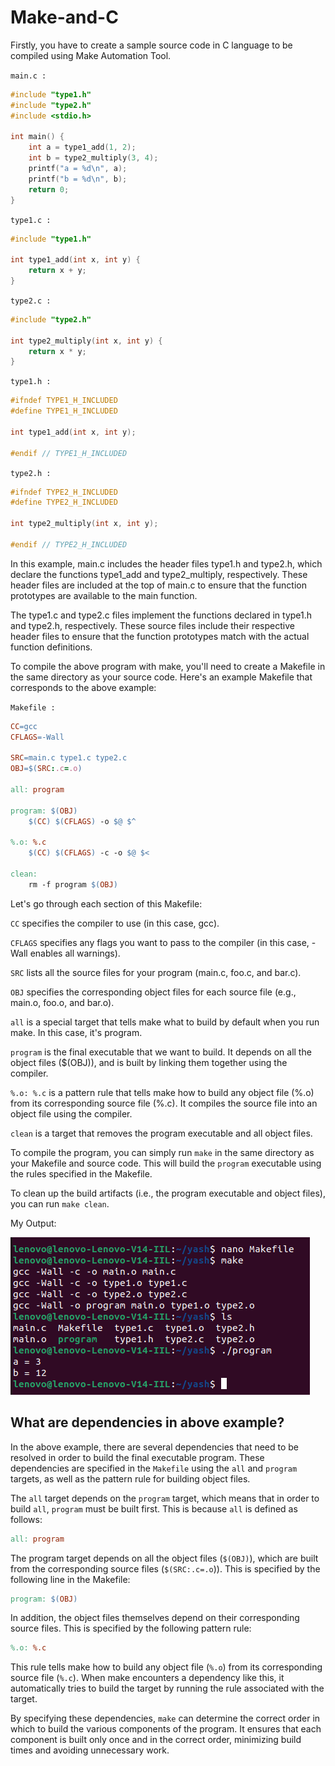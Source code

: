 # Make-and-C

Firstly, you have to create a sample source code in C language to be compiled using Make Automation Tool.

`main.c :`
```c
#include "type1.h"
#include "type2.h"
#include <stdio.h>

int main() {
    int a = type1_add(1, 2);
    int b = type2_multiply(3, 4);
    printf("a = %d\n", a);
    printf("b = %d\n", b);
    return 0;
}
```
`type1.c :`
```c
#include "type1.h"

int type1_add(int x, int y) {
    return x + y;
}
```
`type2.c :`
```c
#include "type2.h"

int type2_multiply(int x, int y) {
    return x * y;
}
```
`type1.h :`
```c
#ifndef TYPE1_H_INCLUDED
#define TYPE1_H_INCLUDED

int type1_add(int x, int y);

#endif // TYPE1_H_INCLUDED
```
`type2.h :`
```c
#ifndef TYPE2_H_INCLUDED
#define TYPE2_H_INCLUDED

int type2_multiply(int x, int y);

#endif // TYPE2_H_INCLUDED
```
In this example, main.c includes the header files type1.h and type2.h, which declare the functions type1_add and type2_multiply, respectively. These header files are included at the top of main.c to ensure that the function prototypes are available to the main function.

The type1.c and type2.c files implement the functions declared in type1.h and type2.h, respectively. These source files include their respective header files to ensure that the function prototypes match with the actual function definitions.

To compile the above program with make, you'll need to create a Makefile in the same directory as your source code. Here's an example Makefile that corresponds to the above example:

`Makefile :`
```makefile
CC=gcc
CFLAGS=-Wall

SRC=main.c type1.c type2.c
OBJ=$(SRC:.c=.o)

all: program

program: $(OBJ)
	$(CC) $(CFLAGS) -o $@ $^

%.o: %.c
	$(CC) $(CFLAGS) -c -o $@ $<

clean:
	rm -f program $(OBJ)
  ```

Let's go through each section of this Makefile:

`CC` specifies the compiler to use (in this case, gcc).

`CFLAGS` specifies any flags you want to pass to the compiler (in this case, -Wall enables all warnings).

`SRC` lists all the source files for your program (main.c, foo.c, and bar.c).

`OBJ` specifies the corresponding object files for each source file (e.g., main.o, foo.o, and bar.o).

`all` is a special target that tells make what to build by default when you run make. In this case, it's program.

`program` is the final executable that we want to build. It depends on all the object files ($(OBJ)), and is built by linking them together using the compiler.

`%.o: %.c` is a pattern rule that tells make how to build any object file (%.o) from its corresponding source file (%.c). It compiles the source file into an object file using the compiler.

`clean` is a target that removes the program executable and all object files.


To compile the program, you can simply run `make` in the same directory as your Makefile and source code. This will build the `program` executable using the rules specified in the Makefile.

To clean up the build artifacts (i.e., the program executable and object files), you can run `make clean`.

My Output:

![Image](image.png)


## What are dependencies in above example?

In the above example, there are several dependencies that need to be resolved in order to build the final executable program. These dependencies are specified in the `Makefile` using the `all` and `program` targets, as well as the pattern rule for building object files.

The `all` target depends on the `program` target, which means that in order to build `all`, `program` must be built first. This is because `all` is defined as follows:

```makefile
all: program
```
The program target depends on all the object files (`$(OBJ)`), which are built from the corresponding source files (`$(SRC:.c=.o`)). This is specified by the following line in the Makefile:

```makefile
program: $(OBJ)
```

In addition, the object files themselves depend on their corresponding source files. This is specified by the following pattern rule:

```makefile
%.o: %.c
```

This rule tells make how to build any object file (`%.o`) from its corresponding source file (`%.c`). When make encounters a dependency like this, it automatically tries to build the target by running the rule associated with the target.

By specifying these dependencies, `make` can determine the correct order in which to build the various components of the program. It ensures that each component is built only once and in the correct order, minimizing build times and avoiding unnecessary work.
